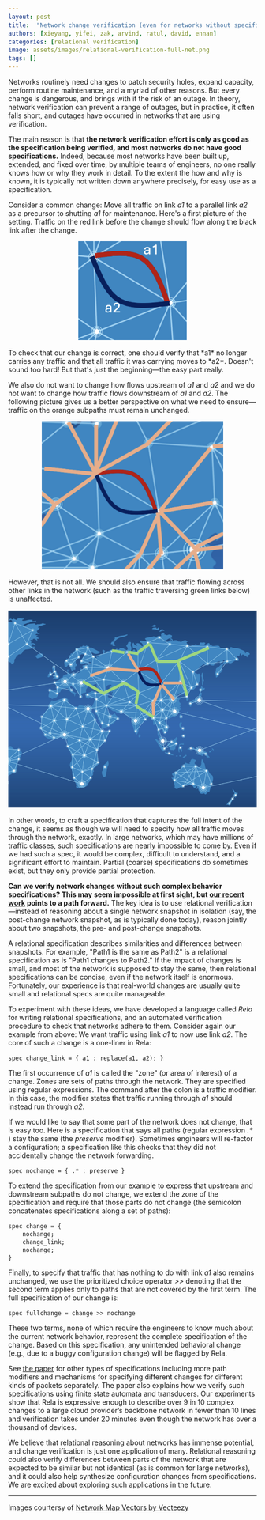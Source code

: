 ```yaml
---
layout: post
title:  "Network change verification (even for networks without specifications)"
authors: [xieyang, yifei, zak, arvind, ratul, david, ennan]
categories: [relational verification]
image: assets/images/relational-verification-full-net.png
tags: []
---
```


Networks routinely need changes to patch security holes, expand capacity, perform routine maintenance, and a myriad of other reasons.  But every change is dangerous, and brings with it the risk of an outage. In theory, network verification can prevent a range of outages, but in practice, it often falls short, and outages have occurred in networks that are using verification. 

The main reason is that **the network verification effort is only as good as the specification being verified, and most networks do not have good specifications.** Indeed, because most networks have been built up, extended, and fixed over time, by multiple teams of engineers, no one really knows how or why they work in detail.  To the extent the how and why is known, it is typically not written down anywhere precisely, for easy use as a specification.

Consider a common change: Move all traffic on link *a1* to a parallel link *a2* as a precursor to shutting *a1* for maintenance. Here's a first picture of the setting. Traffic on the red link before the change should flow along the black link after the change.
<p align="center">
<img src="/assets/images/relational-verification-links.png" alt="Changing network paths from a1 to a2" height="200"/>
</p>
To check that our change is correct, one should verify that *a1* no longer carries any traffic and that all traffic it was carrying moves to *a2*. Doesn't sound too hard!  But that's just the beginning—the easy part really.
  
We also do not want to change how flows upstream of *a1* and *a2* and we do not want to change how traffic flows downstream of *a1* and *a2*.  The following picture gives us a better perspective on what we need to ensure—traffic on the orange subpaths must remain unchanged.

<p align="center">
<img src="/assets/images/relational-verification-full-paths.png" alt="Changing network paths from a1 to a2" height="300"/>
</p>

However, that is not all.  We should also ensure that traffic flowing across other links in the network (such as the traffic traversing green links below) is unaffected.  

<p align="center">
<img src="/assets/images/relational-verification-full-net.png" alt="Changing network paths from a1 to a2" height="400"/>
</p>

In other words, to craft a specification that captures the full intent of the change, it seems as though we will need to specify how all traffic moves through the network, exactly.   In large networks, which may have millions of traffic classes, such specifications are nearly impossible to come by.  Even if we had such a spec, it would be complex, difficult to understand, and a significant effort to maintain.  Partial (coarse) specifications do sometimes exist, but they only provide partial protection. 

**Can we verify network changes without such complex behavior specifications? This may seem impossible at first sight, but [our recent work](https://dl.acm.org/doi/10.1145/3651890.3672238) points to a path forward.** The key idea is to use relational verification—instead of reasoning about a single network snapshot in isolation (say, the post-change network snapshot, as is typically done today), reason jointly about two snapshots, the pre- and post-change snapshots. 

A relational specification describes similarities and differences between snapshots.  For example, "Path1 is the same as Path2" is a relational specification as is "Path1 changes to Path2."  If the impact of changes is small, and most of the network is supposed to stay the same, then relational specifications can be concise, even if the network itself is enormous.  Fortunately, our experience is that real-world changes are usually quite small and relational specs are quite manageable.

To experiment with these ideas, we have developed a language called *Rela* for writing relational specifications, and an automated verification procedure to check that networks adhere to them. Consider again our example from above:  We want traffic using link *a1* to now use link *a2*.  The core of such a change is a one-liner in Rela:

```
spec change_link = { a1 : replace(a1, a2); }
```
The first occurrence of *a1* is called the "zone" (or area of interest) of a change.  Zones are sets of paths through the network.  They are specified using regular expressions.  The command after the colon is a traffic modifier.  In this case, the modifier states that traffic running through *a1* should instead run through *a2*.

If we would like to say that some part of the network does not change, that is easy too.  Here is a specification that says all paths (regular expression *.\** ) stay the same (the *preserve* modifier).  Sometimes engineers will re-factor a configuration; a specification like this checks that they did not accidentally change the network forwarding.  

```
spec nochange = { .* : preserve }
```
To extend the specification from our example to express that upstream and downstream subpaths do not change, we extend the zone of the specification and require that those parts do not change (the semicolon concatenates specifications along a set of paths):

```
spec change = {
    nochange;
    change_link;
    nochange;
}
```
Finally, to specify that traffic that has nothing to do with link *a1* also remains unchanged, we use the prioritized choice operator *>>* denoting that the second term applies only to paths that are not covered by the first term.  The full specification of our change is:

```
spec fullchange = change >> nochange
```  

These two terms, none of which require the engineers to know much about the current network behavior, represent the complete specification of the change. Based on this specification, any unintended behavioral change (e.g., due to a buggy configuration change) will be flagged by Rela. 

See [the paper](https://dl.acm.org/doi/10.1145/3651890.3672238) for other types of specifications including more path modifiers and mechanisms for specifying different changes for different kinds of packets separately.  The paper also explains how we verify such specifications using finite state automata and transducers. Our experiments show that Rela is expressive enough to describe over 9 in 10 complex changes to a large cloud provider’s backbone network in fewer than 10 lines and verification takes under 20 minutes even though the network has over a thousand of devices.

We believe that relational reasoning about networks has immense potential, and change verification is just one application of many. Relational reasoning could also verify differences between parts of the network that are expected to be similar but not identical (as is common for large networks), and it could also help synthesize configuration changes from specifications. We are excited about exploring such applications in the future. 

---

Images courtersy of [Network Map Vectors by Vecteezy](https://www.vecteezy.com/free-vector/network-map)

